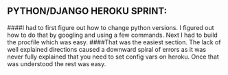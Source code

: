 ## PYTHON/DJANGO HEROKU SPRINT:
####I had to first figure out how to change python versions. I figured out how to do that by googling and using a few commands. Next I had to build the procfile which was easy. 
####That was the easiest section. The lack of well explained directions caused a downward spiral of errors as it was never fully explained that you need to set config vars on heroku. Once that was understood the rest was easy.